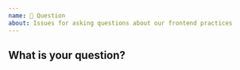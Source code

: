 ```yaml
---
name: 🤔 Question
about: Issues for asking questions about our frontend practices
---
```


<!--

Before posting a question, have you used the issue search functionality?

-->

## What is your question?
